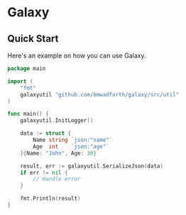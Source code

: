 # Galaxy

## Quick Start

Here's an example on how you can use Galaxy.

```go
package main

import (
	"fmt"
	galaxyutil "github.com/bmwadforth/galaxy/src/util"
)

func main() {
	galaxyutil.InitLogger()

	data := struct {
		Name string `json:"name"`
		Age  int    `json:"age"`
	}{Name: "John", Age: 30}

	result, err := galaxyutil.SerializeJson(data)
	if err != nil {
		// Handle error
	}

	fmt.Println(result)
}

```